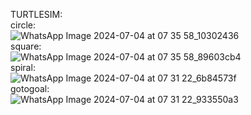 TURTLESIM:
<br>
circle:
<br>
![WhatsApp Image 2024-07-04 at 07 35 58_10302436](https://github.com/heet-sutariya-193/voice-navigation-robot-project/assets/169378041/781bdb76-85e4-4eac-b81c-2a67047d1a79)
<br>
square:
<br>
![WhatsApp Image 2024-07-04 at 07 35 58_89603cb4](https://github.com/heet-sutariya-193/voice-navigation-robot-project/assets/169378041/2631cff4-38c7-459a-9ce1-c86d21a82d36)
<br>
spiral:
<br>
![WhatsApp Image 2024-07-04 at 07 31 22_6b84573f](https://github.com/heet-sutariya-193/voice-navigation-robot-project/assets/169378041/6f7ba92c-12a8-48ab-a400-b5cfd2c5a89e)
<br>
gotogoal:
<br>
![WhatsApp Image 2024-07-04 at 07 31 22_933550a3](https://github.com/heet-sutariya-193/voice-navigation-robot-project/assets/169378041/ef5b61b9-273e-46f4-acad-ea11903ec8af)
<br>
